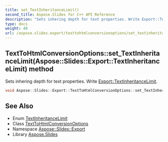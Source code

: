 ```yaml
---
title: set_TextInheritanceLimit()
second_title: Aspose.Slides for C++ API Reference
description: "Sets inhering depth for text properties. Write Export::TextInheritanceLimit."
type: docs
weight: 40
url: /aspose.slides.export/texttohtmlconversionoptions/set_textinheritancelimit/
---
```

## TextToHtmlConversionOptions::set_TextInheritanceLimit(Aspose::Slides::Export::TextInheritanceLimit) method


Sets inhering depth for text properties. Write [Export::TextInheritanceLimit](../../textinheritancelimit/).

```cpp
void Aspose::Slides::Export::TextToHtmlConversionOptions::set_TextInheritanceLimit(Aspose::Slides::Export::TextInheritanceLimit value) override
```

## See Also

* Enum [TextInheritanceLimit](../../textinheritancelimit/)
* Class [TextToHtmlConversionOptions](../)
* Namespace [Aspose::Slides::Export](../../)
* Library [Aspose.Slides](../../../)